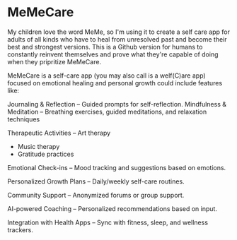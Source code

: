# MeMeCare
My children love the word MeMe, so I'm using it to create a self care app for adults of all kinds who have to heal from unresolved past and become their best and strongest versions. This is a Github version for humans to constantly reinvent themselves and prove what they're capable of doing when they pripritize MeMeCare. 

MeMeCare is a self-care app (you may also call is a welf(C)are app) focused on emotional healing and personal growth could include features like:

Journaling & Reflection 
  – Guided prompts for self-reflection.
Mindfulness & Meditation 
  – Breathing exercises, guided meditations, and relaxation techniques
  
Therapeutic Activities 
  – Art therapy
  - Music therapy
  - Gratitude practices

Emotional Check-ins
  – Mood tracking and suggestions based on emotions.

Personalized Growth Plans
  – Daily/weekly self-care routines.

Community Support
  – Anonymized forums or group support.

AI-powered Coaching
  – Personalized recommendations based on input.

Integration with Health Apps
  – Sync with fitness, sleep, and wellness trackers.
